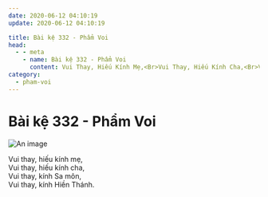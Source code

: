 ```yaml
---
date: 2020-06-12 04:10:19
update: 2020-06-12 04:10:19

title: Bài kệ 332 - Phẩm Voi
head:
  - - meta
    - name: Bài kệ 332 - Phẩm Voi
      content: Vui Thay, Hiếu Kính Mẹ,<Br>Vui Thay, Hiếu Kính Cha,<Br>Vui Thay, Kính Sa Môn,<Br>Vui Thay, Kính Hiền Thánh.<Br>
category:
  - pham-voi
---
```


# Bài kệ 332 - Phẩm Voi

![An image](/img/pham-voi/pham-voi-332.jpg)

Vui thay, hiếu kính mẹ,<br>Vui thay, hiếu kính cha,<br>Vui thay, kính Sa môn,<br>Vui thay, kính Hiền Thánh.<br>

